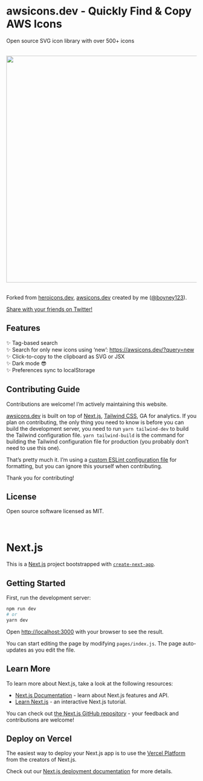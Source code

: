 # awsicons.dev - Quickly Find & Copy AWS Icons

Open source SVG icon library with over 500+ icons

<br>
<div align="center">
	<img src="https://awsicons.dev/static/social.png" width="600">
</div>
<br>

Forked from [heroicons.dev](https://heroicons.dev), [awsicons.dev](https://awsicons.dev) created by me ([@boyney123](https://twitter.com/boyney123)).

[Share with your friends on Twitter!](https://twitter.com/intent/tweet?text=Check%20out%20Awsicons!%20%F0%9F%94%A5%0A%0AThanks%20@username_ZAYDEK%20for%20awsicons.dev%20and%20@boyney123%20for%20awsicons.dev!%0A%0Ahttps://awsicons.dev)

## Features

✨ Tag-based search<br>
✨ Search for only new icons using ‘new’: https://awsicons.dev/?query=new<br>
✨ Click-to-copy to the clipboard as SVG or JSX<br>
✨ Dark mode 😎<br>
✨ Preferences sync to localStorage<br>

## Contributing Guide

Contributions are welcome! I’m actively maintaining this website.

[awsicons.dev](https://awsicons.dev) is built on top of [Next.js](https://nextjs.org), [Tailwind CSS](https://tailwindcss.com), GA for analytics. If you plan on contributing, the only thing you need to know is before you can build the development server, you need to run `yarn tailwind-dev` to build the Tailwind configuration file. `yarn tailwind-build` is the command for building the Tailwind configuration file for production (you probably don’t need to use this one).

That’s pretty much it. I’m using a [custom ESLint configuration file](https://github.com/zaydek/dot-eslintrc.js) for formatting, but you can ignore this yourself when contributing.

Thank you for contributing!

## License

Open source software licensed as MIT.

<br>

# Next.js

This is a [Next.js](https://nextjs.org/) project bootstrapped with [`create-next-app`](https://github.com/vercel/next.js/tree/canary/packages/create-next-app).

## Getting Started

First, run the development server:

```bash
npm run dev
# or
yarn dev
```

Open [http://localhost:3000](http://localhost:3000) with your browser to see the result.

You can start editing the page by modifying `pages/index.js`. The page auto-updates as you edit the file.

## Learn More

To learn more about Next.js, take a look at the following resources:

- [Next.js Documentation](https://nextjs.org/docs) - learn about Next.js features and API.
- [Learn Next.js](https://nextjs.org/learn) - an interactive Next.js tutorial.

You can check out [the Next.js GitHub repository](https://github.com/vercel/next.js/) - your feedback and contributions are welcome!

## Deploy on Vercel

The easiest way to deploy your Next.js app is to use the [Vercel Platform](https://vercel.com/import?utm_medium=default-template&filter=next.js&utm_source=create-next-app&utm_campaign=create-next-app-readme) from the creators of Next.js.

Check out our [Next.js deployment documentation](https://nextjs.org/docs/deployment) for more details.

